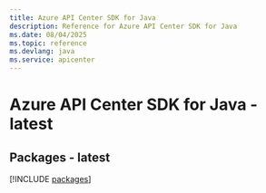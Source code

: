 ```yaml
---
title: Azure API Center SDK for Java
description: Reference for Azure API Center SDK for Java
ms.date: 08/04/2025
ms.topic: reference
ms.devlang: java
ms.service: apicenter
---
```

# Azure API Center SDK for Java - latest
## Packages - latest
[!INCLUDE [packages](api-center-index.md)]